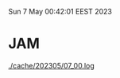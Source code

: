 Sun  7 May 00:42:01 EEST 2023
# JAM
<a href='./cache/202305/07_00.log'>./cache/202305/07_00.log</a>
